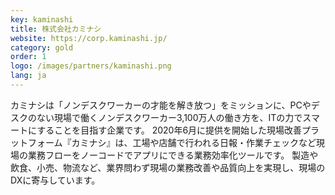 ```yaml
---
key: kaminashi
title: 株式会社カミナシ
website: https://corp.kaminashi.jp/
category: gold
order: 1
logo: /images/partners/kaminashi.png
lang: ja
---
```


カミナシは「ノンデスクワーカーの才能を解き放つ」をミッションに、PCやデスクのない現場で働くノンデスクワーカー3,100万人の働き方を、ITの力でスマートにすることを目指す企業です。 2020年6月に提供を開始した現場改善プラットフォーム『カミナシ』は、工場や店舗で行われる日報・作業チェックなど現場の業務フローをノーコードでアプリにできる業務効率化ツールです。 製造や飲食、小売、物流など、業界問わず現場の業務改善や品質向上を実現し、現場のDXに寄与しています。